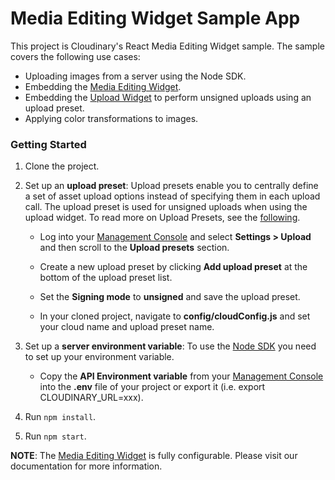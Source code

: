 # Media Editing Widget Sample App

This project is Cloudinary's React Media Editing Widget sample.
The sample covers the following use cases:

* Uploading images from a server using the Node SDK.
* Embedding the [Media Editing Widget](https://cloudinary.com/documentation/media_editor).
* Embedding the [Upload Widget](https://cloudinary.com/documentation/upload_widget)
 to perform unsigned uploads using an upload preset.
* Applying color transformations to images.

### Getting Started

1. Clone the project.

2. Set up an **upload preset**:
Upload presets enable you to centrally define a set of asset upload options
instead of specifying them in each upload call. The upload preset is used 
for unsigned uploads when using the upload widget. To read more on Upload Presets,
see the [following](https://cloudinary.com/documentation/upload_presets).
    * Log into your [Management Console](https://cloudinary.com/console) and select **Settings > Upload** and then scroll 
to the **Upload presets** section.

    * Create a new upload preset by clicking **Add upload preset** at the bottom of the upload preset list.

    * Set the **Signing mode** to  **unsigned** and save the upload preset.

    * In your cloned project, navigate to **config/cloudConfig.js** and set your cloud name and upload preset name.

3. Set up a **server environment variable**:
To use the [Node SDK](https://cloudinary.com/documentation/node_integration)
you need to set up your environment variable.

    * Copy the **API Environment variable** 
from your [Management Console](https://cloudinary.com/console)  
into the **.env** file of your project or export it (i.e. export CLOUDINARY_URL=xxx).

4. Run `npm install`.
5. Run `npm start`. 

**NOTE**: The [Media Editing Widget](https://cloudinary.com/documentation/media_editor)
is fully configurable. Please visit our documentation for more information. 
